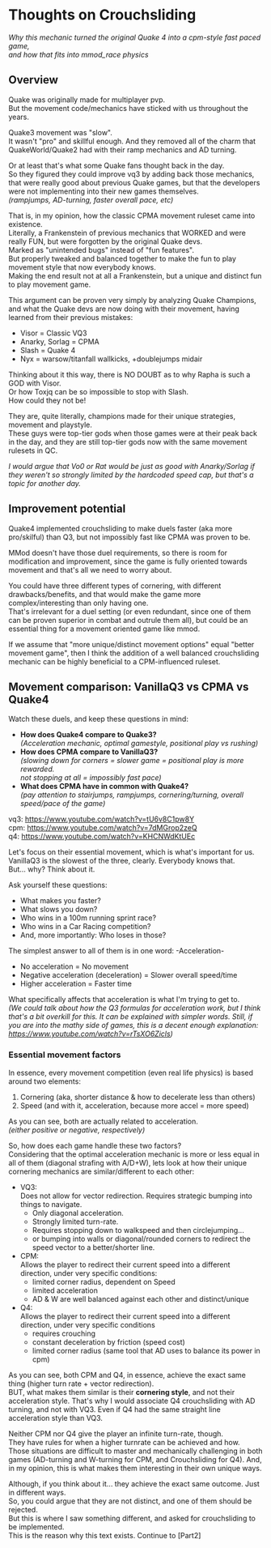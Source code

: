 # Thoughts on Crouchsliding  
_Why this mechanic turned the original Quake 4 into a cpm-style fast paced game,_   
_and how that fits into mmod_race physics_  
## Overview
Quake was originally made for multiplayer pvp.  
But the movement code/mechanics have sticked with us throughout the years.

Quake3 movement was "slow".  
It wasn't "pro" and skillful enough. And they removed all of the charm that QuakeWorld/Quake2 had with their ramp mechanics and AD turning.  

Or at least that's what some Quake fans thought back in the day.  
So they figured they could improve vq3 by adding back those mechanics, that were really good about previous Quake games, but that the developers were not implementing into their new games themselves.  
*(rampjumps, AD-turning, faster overall pace, etc)*  

That is, in my opinion, how the classic CPMA movement ruleset came into existence.  
Literally, a Frankenstein of previous mechanics that WORKED and were really FUN, but were forgotten by the original Quake devs.  
Marked as "unintended bugs" instead of "fun features".  
But properly tweaked and balanced together to make the fun to play movement style that now everybody knows.   
Making the end result not at all a Frankenstein, but a unique and distinct fun to play movement game.

This argument can be proven very simply by analyzing Quake Champions, and what the Quake devs are now doing with their movement, having learned from their previous mistakes:  
- Visor = Classic VQ3
- Anarky, Sorlag = CPMA
- Slash = Quake 4
- Nyx = warsow/titanfall wallkicks, +doublejumps midair

Thinking about it this way, there is NO DOUBT as to why Rapha is such a GOD with Visor.  
Or how Toxjq can be so impossible to stop with Slash.  
How could they not be!  

They are, quite literally, champions made for their unique strategies, movement and playstyle.  
These guys were top-tier gods when those games were at their peak back in the day, and they are still top-tier gods now with the same movement rulesets in QC.   

_I would argue that Vo0 or Rat would be just as good with Anarky/Sorlag if they weren't so strongly limited by the hardcoded speed cap, but that's a topic for another day._

## Improvement potential
Quake4 implemented crouchsliding to make duels faster (aka more pro/skilful) than Q3, but not impossibly fast like CPMA was proven to be.  

MMod doesn't have those duel requirements, so there is room for modification and improvement, since the game is fully oriented towards movement and that's all we need to worry about.

You could have three different types of cornering, with different drawbacks/benefits, and that would make the game more complex/interesting than only having one.  
That's irrelevant for a duel setting (or even redundant, since one of them can be proven superior in combat and outrule them all), but could be an essential thing for a movement oriented game like mmod.  

If we assume that "more unique/distinct movement options" equal "better movement game", then I think the addition of a well balanced crouchsliding mechanic can be highly beneficial to a CPM-influenced ruleset.

## Movement comparison: VanillaQ3 vs CPMA vs Quake4
Watch these duels, and keep these questions in mind:
- **How does Quake4 compare to Quake3?**   
   _(Acceleration mechanic, optimal gamestyle, positional play vs rushing)_
- **How does CPMA compare to VanillaQ3?**  
  _(slowing down for corners = slower game = positional play is more rewarded._  
   _not stopping at all = impossibly fast pace)_
- **What does CPMA have in common with Quake4?**  
  _(pay attention to stairjumps, rampjumps, cornering/turning, overall speed/pace of the game)_  

vq3: https://www.youtube.com/watch?v=tU6v8C1pw8Y  
cpm: https://www.youtube.com/watch?v=7dMGrop2zeQ  
q4: https://www.youtube.com/watch?v=KHCNWdKtUEc

Let's focus on their essential movement, which is what's important for us.  
VanillaQ3 is the slowest of the three, clearly. Everybody knows that.   
But... why? Think about it.

Ask yourself these questions:
- What makes you faster?
- What slows you down?  
- Who wins in a 100m running sprint race?
- Who wins in a Car Racing competition?
- And, more importantly: Who loses in those?

The simplest answer to all of them is in one word: -Acceleration-  
- No acceleration = No movement
- Negative acceleration (deceleration) = Slower overall speed/time
- Higher acceleration = Faster time  

What specifically affects that acceleration is what I'm trying to get to.  
_(We could talk about how the Q3 formulas for acceleration work, but I think that's a bit overkill for this. It can be explained with simpler words. Still, if you are into the mathy side of games, this is a decent enough explanation: https://www.youtube.com/watch?v=rTsXO6Zicls)_

### Essential movement factors
In essence, every movement competition (even real life physics) is based around two elements:
1. Cornering  (aka, shorter distance & how to decelerate less than others)
2. Speed (and with it, acceleration, because more accel = more speed)  

As you can see, both are actually related to acceleration.  
_(either positive or negative, respectively)_

So, how does each game handle these two factors?  
Considering that the optimal acceleration mechanic is more or less equal in all of them (diagonal strafing with A/D+W), lets look at how their unique cornering mechanics are similar/different to each other:
- VQ3:   
  Does not allow for vector redirection. Requires strategic bumping into things to navigate.
  - Only diagonal acceleration.  
  - Strongly limited turn-rate.  
  - Requires stopping down to walkspeed and then circlejumping...  
  - or bumping into walls or diagonal/rounded corners to redirect the speed vector to a better/shorter line.
- CPM:  
  Allows the player to redirect their current speed into a different direction, under very specific conditions:  
  - limited corner radius, dependent on Speed
  - limited acceleration
  - AD & W are well balanced against each other and distinct/unique
- Q4:  
  Allows the player to redirect their current speed into a different direction, under very specific conditions  
  - requires crouching
  - constant deceleration by friction (speed cost)
  - limited corner radius (same tool that AD uses to balance its power in cpm)

As you can see, both CPM and Q4, in essence, achieve the exact same thing (higher turn rate + vector redirection).  
BUT, what makes them similar is their **cornering style**, and not their acceleration style. That's why I would associate Q4 crouchsliding with AD turning, and not with VQ3. Even if Q4 had the same straight line acceleration style than VQ3.

Neither CPM nor Q4 give the player an infinite turn-rate, though.  
They have rules for when a higher turnrate can be achieved and how.  
Those situations are difficult to master and mechanically challenging in both games (AD-turning and W-turning for CPM, and Crouchsliding for Q4). And, in my opinion, this is what makes them interesting in their own unique ways.  

Although, if you think about it... they achieve the exact same outcome. Just in different ways.  
So, you could argue that they are not distinct, and one of them should be rejected.  
But this is where I saw something different, and asked for crouchsliding to be implemented.  
This is the reason why this text exists.
Continue to [Part2]
